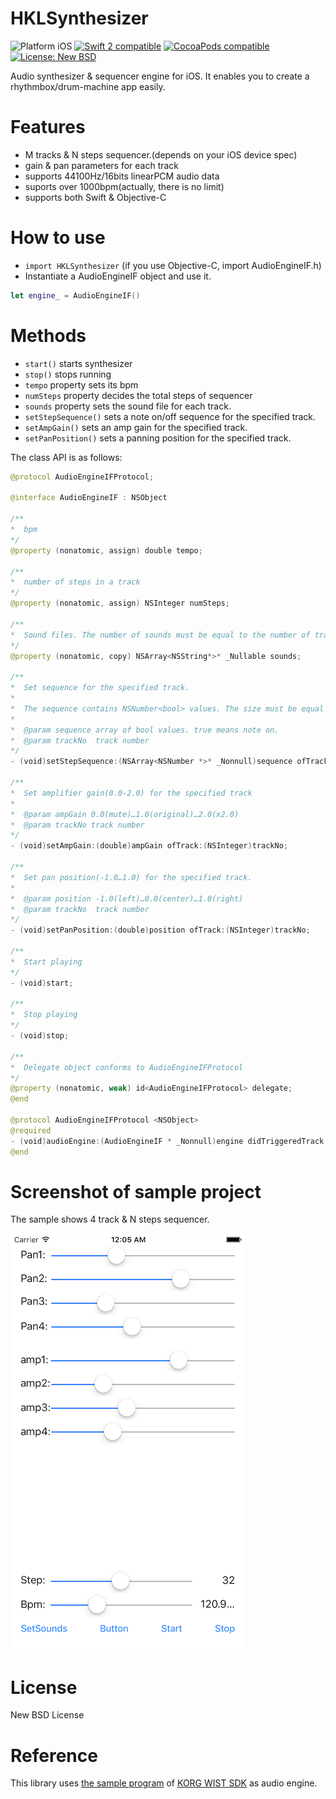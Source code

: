 # HKLSynthesizer
<img src="https://img.shields.io/badge/platform-iOS-blue.svg?style=flat" alt="Platform iOS" />
<a href="https://developer.apple.com/swift"><img src="https://img.shields.io/badge/swift2-compatible-4BC51D.svg?style=flat" alt="Swift 2 compatible" /></a>
<a href="https://cocoapods.org/pods/HKLSynthesizer"><img src="https://img.shields.io/badge/pod-0.7.5-blue.svg" alt="CocoaPods compatible" /></a>
<a href="https://raw.githubusercontent.com/hirohitokato/HKLSynthesizer/master/LICENSE"><img src="http://img.shields.io/badge/license-NewBSD-blue.svg?style=flat" alt="License: New BSD" /></a>

Audio synthesizer & sequencer engine for iOS. It enables you to create a rhythmbox/drum-machine app easily.

# Features

- M tracks & N steps sequencer.(depends on your iOS device spec)
- gain & pan parameters for each track
- supports 44100Hz/16bits linearPCM audio data
- suports over 1000bpm(actually, there is no limit)
- supports both Swift & Objective-C

# How to use

- `import HKLSynthesizer` (if you use Objective-C, import AudioEngineIF.h)
- Instantiate a AudioEngineIF object and use it.

```swift
let engine_ = AudioEngineIF()
```

# Methods

- `start()` starts synthesizer
- `stop()` stops running
- `tempo` property sets its bpm
- `numSteps` property decides the total steps of sequencer
- `sounds` property sets the sound file for each track.
- `setStepSequence()` sets a note on/off sequence for the specified track.
- `setAmpGain()` sets an amp gain for the specified track.
- `setPanPosition()` sets a panning position for the specified track.

The class API is as follows:

```swift
@protocol AudioEngineIFProtocol;

@interface AudioEngineIF : NSObject

/**
*  bpm
*/
@property (nonatomic, assign) double tempo;

/**
*  number of steps in a track
*/
@property (nonatomic, assign) NSInteger numSteps;

/**
*  Sound files. The number of sounds must be equal to the number of tracks
*/
@property (nonatomic, copy) NSArray<NSString*>* _Nullable sounds;

/**
*  Set sequence for the specified track.
*
*  The sequence contains NSNumber<bool> values. The size must be equal to numSteps property.
*
*  @param sequence array of bool values. true means note on.
*  @param trackNo  track number
*/
- (void)setStepSequence:(NSArray<NSNumber *>* _Nonnull)sequence ofTrack:(NSInteger)trackNo;

/**
*  Set amplifier gain(0.0-2.0) for the specified track
*
*  @param ampGain 0.0(mute)…1.0(original)…2.0(x2.0)
*  @param trackNo track number
*/
- (void)setAmpGain:(double)ampGain ofTrack:(NSInteger)trackNo;

/**
*  Set pan position(-1.0…1.0) for the specified track.
*
*  @param position -1.0(left)…0.0(center)…1.0(right)
*  @param trackNo  track number
*/
- (void)setPanPosition:(double)position ofTrack:(NSInteger)trackNo;

/**
*  Start playing
*/
- (void)start;

/**
*  Stop playing
*/
- (void)stop;

/**
*  Delegate object conforms to AudioEngineIFProtocol
*/
@property (nonatomic, weak) id<AudioEngineIFProtocol> delegate;
@end

@protocol AudioEngineIFProtocol <NSObject>
@required
- (void)audioEngine:(AudioEngineIF * _Nonnull)engine didTriggeredTrack:(int) trackNo step:(int)stepNo atTime:(uint64_t)absoluteTime;
@end
```
# Screenshot of sample project

The sample shows 4 track & N steps sequencer.

![screenshot](images/screenshot_0.png)

# License

New BSD License

# Reference

This library uses [the sample program](https://code.google.com/p/korg-wist-sdk/) of [KORG WIST SDK](http://www.korguser.net/wist/) as audio engine.
